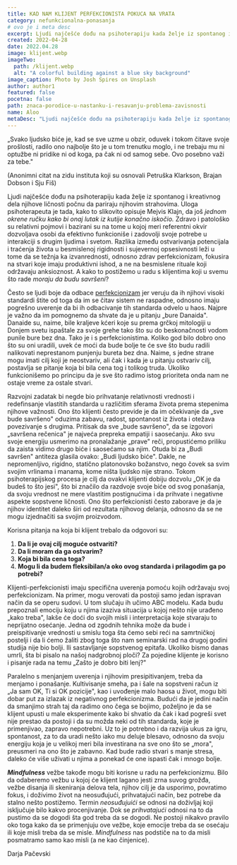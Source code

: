 ```yaml
---
title: KAD NAM KLIJENT PERFEKCIONISTA POKUCA NA VRATA
category: nefunkcionalna-ponasanja
# ovo je i meta desc
excerpt: Ljudi najčešće dođu na psihoterapiju kada želje iz spontanog i kreativnog dela njihove ličnosti počnu da pariraju njihovim strahovima.
created: 2022-04-28
date: 2022.04.28
image: klijent.webp
imageTwo:
  path: /klijent.webp
  alt: "A colorful building against a blue sky background"
image_caption: Photo by Josh Spires on Unsplash
author: author1
featured: false
pocetna: false
path: znaca-porodice-u-nastanku-i-resavanju-problema-zavisnosti
name: Aloo
metaDesc: "Ljudi najčešće dođu na psihoterapiju kada želje iz spontanog i kreativnog dela njihove ličnosti počnu da pariraju njihovim strahovima."
---
```



„Svako ljudsko biće je, kad se sve uzme u obzir, oduvek i tokom čitave svoje prošlosti, radilo ono najbolje što je u tom trenutku moglo, i ne trebaju mu ni optužbe ni pridike ni od koga, pa čak ni od samog sebe. Ovo posebno važi za tebe.&quot;

(Anonimni citat na zidu instituta koji su osnovali Petruška Klarkson, Brajan Dobson i Sju Fiš)

Ljudi najčešće dođu na psihoterapiju kada želje iz spontanog i kreativnog dela njihove ličnosti počnu da pariraju njihovim strahovima. Uloga psihoterapeuta je tada, kako to slikovito opisuje Mejvis Klajn, da još _jednom okrene ručku kako bi onaj lutak iz kutije konačno iskočio._ Zdravo i patološko su relativni pojmovi i bazirani su na tome u kojoj meri referentni okvir dozvoljava osobi da efektivno funkcioniše i zadovolji svoje potrebe u interakciji s drugim ljudima i svetom. Razlika između ostvarivanja potencijala i traćenja života u besmislenoj rigidnosti i sujevernoj opsesivnosti leži u tome da se težnja ka izvanrednosti, odnosno zdrav perfekcionizam, fokusira na stvari koje imaju produktivni ishod, a ne na besmislene rituale koji održavaju anksioznost. A kako to postižemo u radu s klijentima koji u svemu što rade _moraju da budu savršeni_?

Često se ljudi boje da odbace  [perfekcionizam](/blog/nefunkcionalna-ponasanja/perfekcionizam/) jer veruju da ih njihovi visoki standardi štite od toga da im se čitav sistem ne raspadne, odnosno imaju pogrešno uverenje da bi ih odbacivanje tih standarda odvelo u haos. Najpre je važno da im pomognemo da shvate da je u pitanju „bure Danaida&quot;. Danaide su, naime, bile kraljeve kćeri koje su prema grčkoj mitologiji u Donjem svetu ispaštale za svoje grehe tako što su do beskonačnosti vodom punile bure bez dna. Tako je i s perfekcionistima. Koliko god bilo dobro ono što su oni uradili, uvek će moći da bude bolje te će sve što budu radili nalikovati neprestanom punjenju bureta bez dna. Naime, s jedne strane mogu imati cilj koji je neostvariv, ali čak i kada je u pitanju ostvariv cilj, postavlja se pitanje koja bi bila cena tog i tolikog truda. Ukoliko funkcionišemo po principu da je sve što radimo istog prioriteta onda nam ne ostaje vreme za ostale stvari.

Razvojni zadatak bi negde bio prihvatanje relativnosti vrednosti i redefinsanje vlastitih standarda u različitim sferama života prema stepenima njihove važnosti. Ono što klijenti često previde je da im očekivanje da „sve bude savršeno&quot; oduzima zabavu, radost, spontanost iz života i otežava povezivanje s drugima. Pritisak da sve „bude savršeno&quot;, da se izgovori „savršena rečenica&quot; je najveća prepreka empatiji i saosećanju. Ako svu svoje energiju usmerimo na pronalažanje „prave&quot; reči, propustićemo priliku da zaista vidimo drugo biće i saosećamo sa njim. Otuda bi za „Budi savršen&quot; antiteza glasila ovako: „Budi ljudsko biće&quot;. Dakle, ne nepromenljivo, rigidno, statično platonovsko božanstvo, nego čovek sa svim svojim vrlinama i manama, kome ništa ljudsko nije strano. Tokom psihoterapijskog procesa je cilj da ovakvi klijenti dobiju dozvolu „OK je da budeš to što jesi&quot;, što bi značilo da razdvoje svoje biće od svog ponašanja, da svoju vrednost ne mere vlastitim postignućima i da prihvate i negativne aspekte sopstvene ličnosti. Ono što perfekcionisti često zaborave je da je njihov identitet daleko širi od rezultata njihovog delanja, odnosno da se ne mogu izjednačiti sa svojim proizvodom.

Korisna pitanja na koja bi klijent trebalo da odgovori su:

1. **Da li je ovaj cilj moguće ostvariti?**
2. **Da li moram da ga ostvarim?**
3. **Koja bi bila cena toga?**
4. **Mogu li da budem fleksibilan/a oko ovog standarda i prilagodim ga po potrebi?**

Klijenti-perfekcionisti imaju specifična uverenja pomoću kojih održavaju svoj perfekcionizam. Na primer, mogu verovati da postoji samo jedan ispravan način da se operu sudovi. U tom slučaju ih učimo ABC modelu. Kada budu prepoznali emociju koju u njima izaziva situacija u kojoj nešto nije urađeno „kako treba&quot;, lakše će doći do svojih misli i interpretacija koje stvaraju to neprijatno osećanje. Jedna od zgodnih tehnika može da bude i preispitivanje vrednosti u smislu toga šta ćemo sebi reći na samrtničkoj postelji i da li ćemo žaliti zbog toga što nam seminarski rad na drugoj godini studija nije bio bolji. Ili sastavljanje sopstvenog epitafa. Ukoliko bismo danas umrli, šta bi pisalo na našoj nadgrobnoj ploči? Za pojedine klijente je korisno i pisanje rada na temu „Zašto je dobro biti lenj?&quot;

Paralelno s menjanjem uverenja i njihovim presipitivanjem, treba da menjamo i ponašanje. Kultivisanje smeha, pa i šale na sopstveni račun iz „Ja sam OK, Ti si OK pozicije&quot;, kao i uvođenje malo haosa u život, mogu biti dobar put za izlazak iz negativnog perfekcionizma. Budući da je jedini način da smanjimo strah taj da radimo ono čega se bojimo, poželjno je da se klijent upusti u male eksperimente kako bi shvatio da čak i kad pogreši svet nije prestao da postoji i da su možda neki od tih standarda, koje je primenjivao, zapravo nepotrebni. Uz to je potrebno i da razvija ukus za igru, spontanost, za to da uradi nešto iako mu deluje blesavo, odnosno da svoju energiju koja je u velikoj meri bila investirana na sve ono što se „mora&quot;, preusmeri na ono što je zabavno. Kad bude radio stvari s manje stresa, daleko će više uživati u njima a ponekad će one ispasti čak i mnogo bolje.

**_Mindfulness_** vežbe takođe mogu biti korisne u radu na perfekcionizmu. Bilo da odaberemo vežbu u kojoj će klijent lagano jesti zrna suvog grožđa, vežbe disanja ili skeniranja delova tela, njihov cilj je da usporimo, povratimo fokus, i doživimo život na neosuđujući, prihvatajući način, bez potrebe da stalno nešto postižemo. Termin _neosuđujuići_ se odnosi na doživljaj koji isključuje bilo kakvo procenjivanje. Dok se _prihvatajući_ odnosi na to da pustimo da se dogodi šta god treba da se dogodi. Ne postoji nikakvo pravilo oko toga kako da se primenjuju ove vežbe, koje emocije treba da se osećaju ili koje misli treba da se misle. _Mindfulness_ nas podstiče na to da misli posmatramo samo kao misli (a ne kao činjenice).

Darja Pačevski